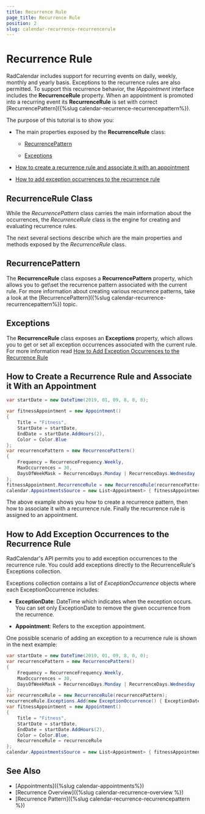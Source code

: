 ```yaml
---
title: Recurrence Rule
page_title: Recurrence Rule
position: 2
slug: calendar-recurrence-recurrencerule
---
```


# Recurrence Rule

RadCalendar includes support for recurring events on daily, weekly, monthly and yearly basis. Exceptions to the recurrence rules are also permitted. To support this recurrence behavior, the *IAppointment* interface includes the __RecurrenceRule__ property. When an appointment is promoted into a recurring event its __RecurrenceRule__ is set with correct [RecurrencePattern]({%slug calendar-recurrence-recurrencepattern%}).     

The purpose of this tutorial is to show you:

* The main properties exposed by the __RecurrenceRule__ class:

	* [RecurrencePattern](#recurrencepattern)

	* [Exceptions](#exceptions)

* [How to create a recurrence rule and associate it with an appointment](#how-to-create-a-recurrence-rule-and-associate-it-with-an-appointment)

* [How to add exception occurrences to the recurrence rule](#how-to-add-exception-occurrences-to-the-recurrence-rule)

## RecurrenceRule Class

While the *RecurrencePattern* class carries the main information about the occurrences, the *RecurrenceRule* class is the engine for creating and evaluating recurrence rules.        

The next several sections describe which are the main properties and methods exposed by the *RecurrenceRule* class.        

## RecurrencePattern

The __RecurrenceRule__ class exposes a __RecurrencePattern__ property, which allows you to get\set the recurrence pattern associated with the current rule. For more information about creating various recurrence patterns, take a look at the [RecurrencePattern]({%slug calendar-recurrence-recurrencepattern%}) topic.  

## Exceptions

The __RecurrenceRule__ class exposes an __Exceptions__ property, which allows you to get or set all exception occurrences associated with the current rule. For more information read [How to Add Exception Occurrences to the Recurrence Rule](#how-to-add-exception-occurrences-to-the-recurrence-rule)

## How to Create a Recurrence Rule and Associate it With an Appointment

```C#
var startDate = new DateTime(2019, 01, 09, 8, 0, 0);

var fitnessAppointment = new Appointment()
{
    Title = "Fitness",
    StartDate = startDate,
    EndDate = startDate.AddHours(2),
	Color = Color.Blue
};
var recurrencePattern = new RecurrencePattern()
{
	Frequency = RecurrenceFrequency.Weekly,
	MaxOccurrences = 30,
	DaysOfWeekMask = RecurrenceDays.Monday | RecurrenceDays.Wednesday | RecurrenceDays.Friday
}; 
fitnessAppointment.RecurrenceRule = new RecurrenceRule(recurrencePattern);
calendar.AppointmentsSource = new List<Appointment> { fitnessAppointment };
```

The above example shows you how to create a recurrence pattern, then how to associate it with a recurrence rule. Finally the recurrence rule is assigned to an appointment.

## How to Add Exception Occurrences to the Recurrence Rule

RadCalendar's API permits you to add exception occurrences to the recurrence rule. You could add exceptions directly to the RecurrenceRule's Exceptions collection.

Exceptions collection contains a list of *ExceptionOccurrence* objects where each ExceptionOccurrence includes:

* **ExceptionDate**: DateTime which indicates when the exception occurs. You can set only ExceptionDate to remove the given occurrence from the recurrence.
          
* **Appointment**: Refers to the exception appointment.

One possible scenario of adding an exception to a recurrence rule is shown in the next example:

```C#
var startDate = new DateTime(2019, 01, 09, 8, 0, 0);            
var recurrencePattern = new RecurrencePattern()
{
    Frequency = RecurrenceFrequency.Weekly,
    MaxOccurrences = 30,
    DaysOfWeekMask = RecurrenceDays.Monday | RecurrenceDays.Wednesday | RecurrenceDays.Friday
};
var recurrenceRule = new RecurrenceRule(recurrencePattern);
recurrenceRule.Exceptions.Add(new ExceptionOccurrence() { ExceptionDate = startDate.AddDays(2) });
var fitnessAppointment = new Appointment()
{
    Title = "Fitness",
    StartDate = startDate,
    EndDate = startDate.AddHours(2),
    Color = Color.Blue,
    RecurrenceRule = recurrenceRule
};
calendar.AppointmentsSource = new List<Appointment> { fitnessAppointment };
```

## See Also

* [Appointments]({%slug calendar-appointments%})
* [Recurrence Overview]({%slug calendar-recurrence-overview %})
* [Recurrence Pattern]({%slug calendar-recurrence-recurrencepattern %})

